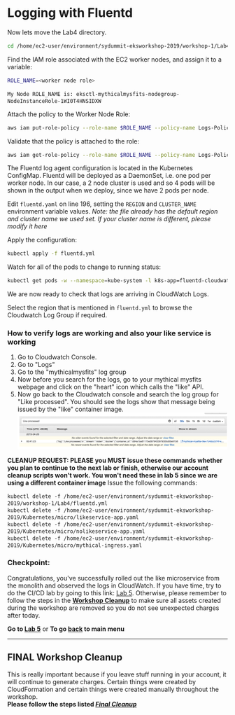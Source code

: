 # Logging with Fluentd

Now lets move the Lab4 directory.
```sh
cd /home/ec2-user/environment/sydummit-eksworkshop-2019/workshop-1/Lab4
```
Find the IAM role associated with the EC2 worker nodes, and assign it to a variable:

```sh
ROLE_NAME=<worker node role>
```

```
My Node ROLE_NAME is: eksctl-mythicalmysfits-nodegroup-NodeInstanceRole-1WI0T4HNSIDXW
```

Attach the policy to the Worker Node Role:

```sh
aws iam put-role-policy --role-name $ROLE_NAME --policy-name Logs-Policy-For-Worker --policy-document file://k8s-logs-policy.json
```

Validate that the policy is attached to the role:

```sh
aws iam get-role-policy --role-name $ROLE_NAME --policy-name Logs-Policy-For-Worker
```

The Fluentd log agent configuration is located in the Kubernetes ConfigMap. Fluentd will be deployed as a DaemonSet, i.e. one pod per worker node. In our case, a 2 node cluster is used and so 4 pods will be shown in the output when we deploy, since we have 2 pods per node.

Edit `fluentd.yaml` on line 196, setting the `REGION` and `CLUSTER_NAME` environment variable values. *Note: the file already has the default region and cluster name we used set. If your cluster name is different, please modify it here*

Apply the configuration:

```sh
kubectl apply -f fluentd.yml
```

Watch for all of the pods to change to running status:

```sh
kubectl get pods -w --namespace=kube-system -l k8s-app=fluentd-cloudwatch
```

We are now ready to check that logs are arriving in CloudWatch Logs.

Select the region that is mentioned in `fluentd.yml` to browse the Cloudwatch Log Group if required.

### How to verify logs are working and also your like service is working
1) Go to Cloudwatch Console.
2) Go to "Logs"
3) Go to the "mythicalmysfits" log group
4) Now before you search for the logs, go to your mythical mysfits webpage and click on the "heart" icon which calls the "like" API. 
5) Now go back to the Cloudwatch console and search the log group for "Like processed". You should see the logs show that message being issued by the "like" container image. 
![Like Processed](../images/fluentd-like.png)

**CLEANUP REQUEST: PLEASE you MUST issue these commands whether you plan to continue to the next lab or finish, otherwise our account cleanup scripts won't work. You won't need these in lab 5 since we are using a different container image**
Issue the following commands:
```
kubectl delete -f /home/ec2-user/environment/sydummit-eksworkshop-2019/workshop-1/Lab4/fluentd.yml
kubectl delete -f /home/ec2-user/environment/sydummit-eksworkshop-2019/Kubernetes/micro/likeservice-app.yaml 
kubectl delete -f /home/ec2-user/environment/sydummit-eksworkshop-2019/Kubernetes/micro/nolikeservice-app.yaml
kubectl delete -f /home/ec2-user/environment/sydummit-eksworkshop-2019/Kubernetes/micro/mythical-ingress.yaml 
```

### Checkpoint:
Congratulations, you've successfully rolled out the like microservice from the monolith and observed the logs in CloudWatch.  If you have time, try to do the CI/CD lab by going to this link: [Lab 5](../Lab5/README.md). Otherwise, please remember to follow the steps  in the **[Workshop Cleanup](../README.md#workshop-cleanup)** to make sure all assets created during the workshop are removed so you do not see unexpected charges after today.

**Go to [Lab 5](../Lab5/README.md)** or
**To go [back](../README.md) to main menu**

-----
## FINAL Workshop Cleanup

This is really important because if you leave stuff running in your account, it will continue to generate charges.  Certain things were created by CloudFormation and certain things were created manually throughout the workshop.  
**Please follow the steps listed  [*Final Cleanup*](../finalcleanup.md)**
